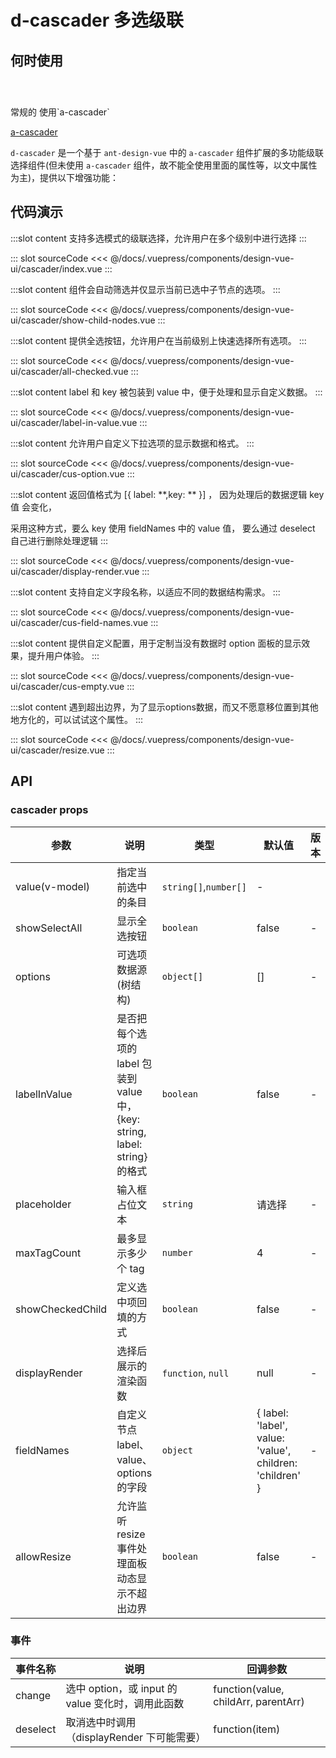 # d-cascader 多选级联

## 何时使用

<br/>

<div style="margin-top: 24px">常规的 使用`a-cascader`</div>

[a-cascader](https://1x.antdv.com/components/cascader-cn/)

`d-cascader` 是一个基于 `ant-design-vue` 中的 `a-cascader` 组件扩展的多功能级联选择组件(但未使用 `a-cascader` 组件，故不能全使用里面的属性等，以文中属性为主)，提供以下增强功能：

## 代码演示

<box>
<tag text="基本使用 - 多选级联">
<design-vue-ui-cascader-index />

:::slot content
支持多选模式的级联选择，允许用户在多个级别中进行选择
:::

::: slot sourceCode
<<< @/docs/.vuepress/components/design-vue-ui/cascader/index.vue
:::

</tag>

<tag text="只显示选中的子节点">
<design-vue-ui-cascader-show-child-nodes />

:::slot content
组件会自动筛选并仅显示当前已选中子节点的选项。
:::

::: slot sourceCode
<<< @/docs/.vuepress/components/design-vue-ui/cascader/show-child-nodes.vue
:::

</tag>

<tag text="显示全选按钮进行全选处理">
<design-vue-ui-cascader-all-checked />

:::slot content
提供全选按钮，允许用户在当前级别上快速选择所有选项。
:::

::: slot sourceCode
<<< @/docs/.vuepress/components/design-vue-ui/cascader/all-checked.vue
:::

</tag>

<tag text="label 包装到 value 中 {key: string, label: string}">
<design-vue-ui-cascader-label-in-value />

:::slot content
label 和 key 被包装到 value 中，便于处理和显示自定义数据。
:::

::: slot sourceCode
<<< @/docs/.vuepress/components/design-vue-ui/cascader/label-in-value.vue
:::

</tag>

<tag text="自定义 option 显示数据">
<design-vue-ui-cascader-cus-option />

:::slot content
允许用户自定义下拉选项的显示数据和格式。
:::

::: slot sourceCode
<<< @/docs/.vuepress/components/design-vue-ui/cascader/cus-option.vue
:::

</tag>

<tag text="自定义已选项">
<design-vue-ui-cascader-display-render />

:::slot content
返回值格式为 [{ label: **,key: ** }] ， 因为处理后的数据逻辑 key 值 会变化，

采用这种方式，要么 key 使用 fieldNames 中的 value 值， 要么通过 deselect 自己进行删除处理逻辑
:::

::: slot sourceCode
<<< @/docs/.vuepress/components/design-vue-ui/cascader/display-render.vue
:::

</tag>
<tag text="自定义字段名">
<design-vue-ui-cascader-cus-field-names />

:::slot content
支持自定义字段名称，以适应不同的数据结构需求。
:::

::: slot sourceCode
<<< @/docs/.vuepress/components/design-vue-ui/cascader/cus-field-names.vue
:::

</tag>

<tag text="自定义没有数据的 option 面板显示效果">
<design-vue-ui-cascader-cus-empty />

:::slot content
提供自定义配置，用于定制当没有数据时 option 面板的显示效果，提升用户体验。
:::

::: slot sourceCode
<<< @/docs/.vuepress/components/design-vue-ui/cascader/cus-empty.vue
:::

</tag>
<tag text="遇到面板超过边界动态左移显示出完整面板">
<design-vue-ui-cascader-resize />

:::slot content
遇到超出边界，为了显示options数据，而又不愿意移位置到其他地方化的，可以试试这个属性。
:::

::: slot sourceCode
<<< @/docs/.vuepress/components/design-vue-ui/cascader/resize.vue
:::

</tag>
</box>

## API

### cascader props

| 参数             | 说明                                                                         | 类型                  | 默认值                                                   | 版本 |
| ---------------- | ---------------------------------------------------------------------------- | --------------------- | -------------------------------------------------------- | ---- |
| value(v-model)   | 指定当前选中的条目                                                           | `string[]`,`number[]` | -                                                        |
| showSelectAll    | 显示全选按钮                                                                 | `boolean`             | false                                                    | -    |
| options          | 可选项数据源(树结构)                                                         | `object[]`            | []                                                       | -    |
| labelInValue     | 是否把每个选项的 label 包装到 value 中， {key: string, label: string} 的格式 | `boolean`             | false                                                    | -    |
| placeholder      | 输入框占位文本                                                               | `string`              | 请选择                                                   | -    |
| maxTagCount      | 最多显示多少个 tag                                                           | `number`              | 4                                                        | -    |
| showCheckedChild | 定义选中项回填的方式                                                         | `boolean`             | false                                                    | -    |
| displayRender    | 选择后展示的渲染函数                                                         | `function`, `null`    | null                                                     | -    |
| fieldNames       | 自定义节点 label、value、options 的字段                                      | `object`              | { label: 'label', value: 'value', children: 'children' } | -    |
| allowResize       | 允许监听resize事件处理面板动态显示不超出边界                                      | `boolean`              |  false | -    |

### 事件

| 事件名称 | 说明                                              | 回调参数                             |
| -------- | ------------------------------------------------- | ------------------------------------ |
| change   | 选中 option，或 input 的 value 变化时，调用此函数 | function(value, childArr, parentArr) |
| deselect | 取消选中时调用（displayRender 下可能需要）        | function(item)                       |
